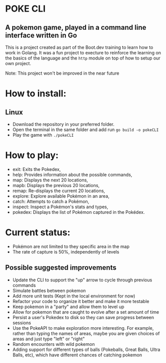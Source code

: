 # POKE CLI

## A pokemon game, played in a command line interface written in Go

This is a project created as part of the Boot.dev training to learn how to work in Golang. It was a fun project to execture to reinforce the learning on the basics of the language and the `http` module on top of how to setup our own project.

Note: This project won't be improved in the near future

# How to install:

## Linux

- Download the repository in your preferred folder.
- Open the terminal in the same folder and add run ```go build -o pokeCLI```
- Play the game with `./pokeCLI`

# How to play:

 - exit: Exits the Pokedex,
 - help: Provides information about the possible commands,
 - map: Displays the next 20 locations,
 - mapb: Displays the previous 20 locations,
 - remap: Re-displays the current 20 locations,
 - explore: Explore available Pokémon in an area,
 - catch: Attempts to catch a Pokémon,
 - inspect: Inspect a Pokémon's stats and types,
 - pokedex: Displays the list of Pokémon captured in the Pokédex.

# Current status:

- Pokémon are not limited to they specific area in the map
- The rate of capture is 50%, independently of levels

## Possible suggested improvements

- Update the CLI to support the "up" arrow to cycle through previous commands
- Simulate battles between pokemon
- Add more unit tests (Kept in the local environment for now)
- Refactor your code to organize it better and make it more testable
- Keep pokemon in a "party" and allow them to level up
- Allow for pokemon that are caught to evolve after a set amount of time
- Persist a user's Pokedex to disk so they can save progress between sessions
- Use the PokeAPI to make exploration more interesting. For example, rather than typing the names of areas, maybe you are given choices of areas and just type "left" or "right"
- Random encounters with wild pokemon
- Adding support for different types of balls (Pokeballs, Great Balls, Ultra Balls, etc), which have different chances of catching pokemon
